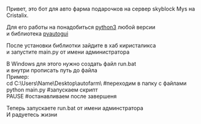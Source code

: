 Привет, это бот для авто фарма подарочков на сервер skyblock Mys на Cristalix.

Для его работы на понадобиться [python3](https://www.python.org/) любой версии  
и библиотека [pyautogui](https://pypi.org/project/PyAutoGUI/)

После установки библиотки зайдите в хаб киристаликса  
и запустите main.py от имени администратора 

В Windows для этого нужно создать файл run.bat   
и внутри прописать путь до файла  
Пример:  
cd C:\Users\Name\Desktop\autofarm\ #переходим в папку с файлами  
python main.py #запускаем скрипт  
PAUSE #останавливаем после завершеня  

Теперь запускаете run.bat от имени админстратора  
И радуетесь жизни
